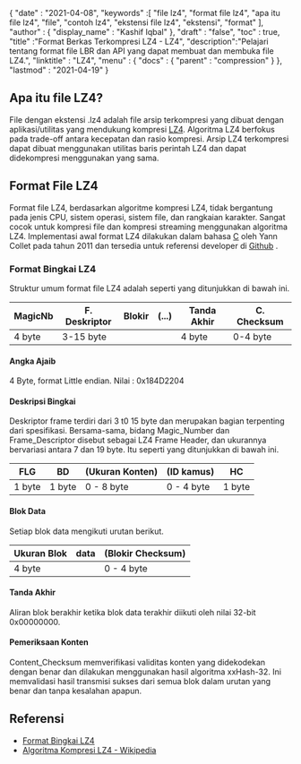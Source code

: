 {
  "date" : "2021-04-08",
  "keywords" :[ "file lz4", "format file lz4", "apa itu file lz4", "file", "contoh lz4", "ekstensi file lz4", "ekstensi", "format" ],
  "author" : {
    "display_name" : "Kashif Iqbal"
},
  "draft" : "false",
  "toc" : true,
  "title" :"Format Berkas Terkompresi LZ4 - LZ4",
  "description":"Pelajari tentang format file LBR dan API yang dapat membuat dan membuka file LZ4.",
  "linktitle" : "LZ4",
  "menu" : {
    "docs" : {
      "parent" : "compression"
}
},
  "lastmod" : "2021-04-19"
}

## Apa itu file LZ4?

File dengan ekstensi .lz4 adalah file arsip terkompresi yang dibuat dengan aplikasi/utilitas yang mendukung kompresi [LZ4](https://en.wikipedia.org/wiki/LZ4_(compression_algorithm)). Algoritma LZ4 berfokus pada trade-off antara kecepatan dan rasio kompresi. Arsip LZ4 terkompresi dapat dibuat menggunakan utilitas baris perintah LZ4 dan dapat didekompresi menggunakan yang sama.

## Format File LZ4

Format file LZ4, berdasarkan algoritme kompresi LZ4, tidak bergantung pada jenis CPU, sistem operasi, sistem file, dan rangkaian karakter. Sangat cocok untuk kompresi file dan kompresi streaming menggunakan algoritma LZ4. Implementasi awal format LZ4 dilakukan dalam bahasa [C](/id/programming/c/) oleh Yann Collet pada tahun 2011 dan tersedia untuk referensi developer di [Github](https://github.com/lz4/lz4) .

### Format Bingkai LZ4

Struktur umum format file LZ4 adalah seperti yang ditunjukkan di bawah ini.

|MagicNb|F. Deskriptor| Blokir|(...)|Tanda Akhir |C. Checksum|
---|---|---|---|---|---|
|4 byte| 3-15 byte||| 4 byte| 0-4 byte|

#### Angka Ajaib

4 Byte, format Little endian. Nilai : 0x184D2204

#### Deskripsi Bingkai

Deskriptor frame terdiri dari 3 t0 15 byte dan merupakan bagian terpenting dari spesifikasi. Bersama-sama, bidang Magic_Number dan Frame_Descriptor disebut sebagai LZ4 Frame Header, dan ukurannya bervariasi antara 7 dan 19 byte. Itu seperti yang ditunjukkan di bawah ini.

|FLG| BD| (Ukuran Konten)| (ID kamus)| HC|
---|---|---|---|---|
|1 byte| 1 byte| 0 - 8 byte| 0 - 4 byte| 1 byte|

#### Blok Data

Setiap blok data mengikuti urutan berikut.

|Ukuran Blok| data| (Blokir Checksum)|
---|---|---|
|4 byte| |0 - 4 byte|

#### Tanda Akhir

Aliran blok berakhir ketika blok data terakhir diikuti oleh nilai 32-bit 0x00000000.

#### Pemeriksaan Konten

Content_Checksum memverifikasi validitas konten yang didekodekan dengan benar dan dilakukan menggunakan hasil algoritma xxHash-32. Ini memvalidasi hasil transmisi sukses dari semua blok dalam urutan yang benar dan tanpa kesalahan apapun.

## Referensi

* [Format Bingkai LZ4](https://github.com/lz4/lz4/blob/dev/doc/lz4_Frame_format.md)
* [Algoritma Kompresi LZ4 - Wikipedia](https://en.wikipedia.org/wiki/LZ4_(compression_algorithm))

